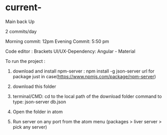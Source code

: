 # current-

Main back Up

2 commits/day 

Morning commit: 12pm
Evening Commit: 5:50 pm

Code editor : Brackets
UI/UX-Dependency: Angular - Material

To run the project :



1. download and install npm-server : npm install -g json-server
url for package just in case(https://www.npmjs.com/package/npm-server)

2. download this folder

3. terminal/CMD: cd to the local path of the download folder
command to type: json-server db.json

4. Open the folder in atom 

5. Run server on any port from the atom menu (packages > liver server > pick any server)


